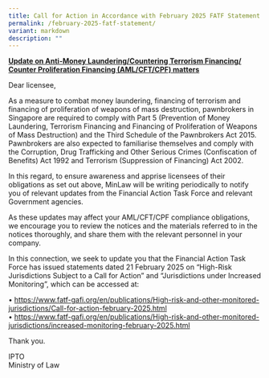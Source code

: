 ```yaml
---
title: Call for Action in Accordance with February 2025 FATF Statement
permalink: /february-2025-fatf-statement/
variant: markdown
description: ""
---
```

**<u>Update on Anti-Money Laundering/Countering Terrorism Financing/ Counter Proliferation Financing (AML/CFT/CPF) matters</u>**

Dear licensee,
 
As a measure to combat money laundering, financing of terrorism and financing of proliferation of weapons of mass destruction, pawnbrokers in Singapore are required to comply with Part 5 (Prevention of Money Laundering, Terrorism Financing and Financing of Proliferation of Weapons of Mass Destruction) and the Third Schedule of the Pawnbrokers Act 2015. Pawnbrokers are also expected to familiarise themselves and comply with the Corruption, Drug Trafficking and Other Serious Crimes (Confiscation of Benefits) Act 1992 and Terrorism (Suppression of Financing) Act 2002.

In this regard, to ensure awareness and apprise licensees of their obligations as set out above, MinLaw will be writing periodically to notify you of relevant updates from the Financial Action Task Force and relevant Government agencies. 

As these updates may affect your AML/CFT/CPF compliance obligations, we encourage you to review the notices and the materials referred to in the notices thoroughly, and share them with the relevant personnel in your company.

In this connection, we seek to update you that the Financial Action Task Force has issued statements dated 21 February 2025 on “High-Risk Jurisdictions Subject to a Call for Action” and “Jurisdictions under Increased Monitoring”, which can be accessed at:

•	https://www.fatf-gafi.org/en/publications/High-risk-and-other-monitored-jurisdictions/Call-for-action-february-2025.html<br>
•	https://www.fatf-gafi.org/en/publications/High-risk-and-other-monitored-jurisdictions/increased-monitoring-february-2025.html

Thank you.

IPTO<br>Ministry of Law